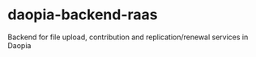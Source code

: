 # daopia-backend-raas
Backend for file upload, contribution and replication/renewal services in Daopia
